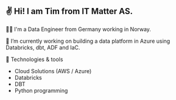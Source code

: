 :v: Hi! I am Tim from IT Matter AS.
---

👨‍💻 I'm a Data Engineer from Germany working in Norway.

🌱 I’m currently working on building a data platform in Azure using Databricks, dbt, ADF and IaC.

🔧 Technologies & tools
- Cloud Solutions (AWS / Azure)
- Databricks
- DBT
- Python programming
